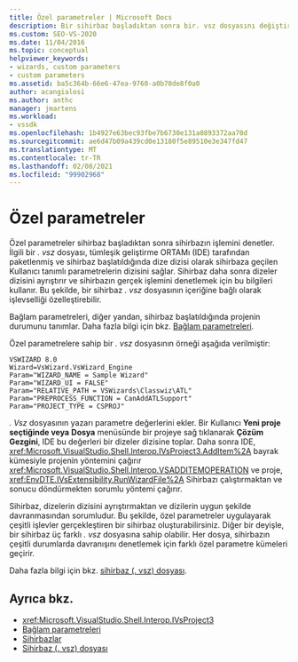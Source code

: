 ```yaml
---
title: Özel parametreler | Microsoft Docs
description: Bir sihirbaz başladıktan sonra bir. vsz dosyasını değiştirerek sihirbazın çalışmasını denetleyen özel parametreler oluşturmayı öğrenin.
ms.custom: SEO-VS-2020
ms.date: 11/04/2016
ms.topic: conceptual
helpviewer_keywords:
- wizards, custom parameters
- custom parameters
ms.assetid: ba5c364b-66e6-47ea-9760-a0b70de8f0a0
author: acangialosi
ms.author: anthc
manager: jmartens
ms.workload:
- vssdk
ms.openlocfilehash: 1b4927e63bec93fbe7b6730e131a0893372aa70d
ms.sourcegitcommit: ae6d47b09a439cd0e13180f5e89510e3e347fd47
ms.translationtype: MT
ms.contentlocale: tr-TR
ms.lasthandoff: 02/08/2021
ms.locfileid: "99902968"
---
```

# <a name="custom-parameters"></a>Özel parametreler
Özel parametreler sihirbaz başladıktan sonra sihirbazın işlemini denetler. İlgili bir *. vsz* dosyası, tümleşik geliştirme ORTAMı (IDE) tarafından paketlenmiş ve sihirbaz başlatıldığında dize dizisi olarak sihirbaza geçilen Kullanıcı tanımlı parametrelerin dizisini sağlar. Sihirbaz daha sonra dizeler dizisini ayrıştırır ve sihirbazın gerçek işlemini denetlemek için bu bilgileri kullanır. Bu şekilde, bir sihirbaz *. vsz* dosyasının içeriğine bağlı olarak işlevselliği özelleştirebilir.

 Bağlam parametreleri, diğer yandan, sihirbaz başlatıldığında projenin durumunu tanımlar. Daha fazla bilgi için bkz. [Bağlam parametreleri](../../extensibility/internals/context-parameters.md).

 Özel parametrelere sahip bir *. vsz* dosyasının örneği aşağıda verilmiştir:

```
VSWIZARD 8.0
Wizard=VsWizard.VsWizard_Engine
Param="WIZARD_NAME = Sample Wizard"
Param="WIZARD_UI = FALSE"
Param="RELATIVE_PATH = VSWizards\Classwiz\ATL"
Param="PREPROCESS_FUNCTION = CanAddATLSupport"
Param="PROJECT_TYPE = CSPROJ"
```

 *. Vsz* dosyasının yazarı parametre değerlerini ekler. Bir Kullanıcı **Yeni proje** **seçtiğinde veya** **Dosya** menüsünde bir projeye sağ tıklanarak **Çözüm Gezgini**, IDE bu değerleri bir dizeler dizisine toplar. Daha sonra IDE, <xref:Microsoft.VisualStudio.Shell.Interop.IVsProject3.AddItem%2A> bayrak kümesiyle projenin yöntemini çağırır <xref:Microsoft.VisualStudio.Shell.Interop.VSADDITEMOPERATION> ve proje, <xref:EnvDTE.IVsExtensibility.RunWizardFile%2A> Sihirbazı çalıştırmaktan ve sonucu döndürmekten sorumlu yöntemi çağırır.

 Sihirbaz, dizelerin dizisini ayrıştırmaktan ve dizilerin uygun şekilde davranmasından sorumludur. Bu şekilde, özel parametreler uygulayarak çeşitli işlevler gerçekleştiren bir sihirbaz oluşturabilirsiniz. Diğer bir deyişle, bir sihirbaz üç farklı *. vsz* dosyasına sahip olabilir. Her dosya, sihirbazın çeşitli durumlarda davranışını denetlemek için farklı özel parametre kümeleri geçirir.

 Daha fazla bilgi için bkz. [sihirbaz (. vsz) dosyası](../../extensibility/internals/wizard-dot-vsz-file.md).

## <a name="see-also"></a>Ayrıca bkz.
- <xref:Microsoft.VisualStudio.Shell.Interop.IVsProject3>
- [Bağlam parametreleri](../../extensibility/internals/context-parameters.md)
- [Sihirbazlar](../../extensibility/internals/wizards.md)
- [Sihirbaz (. vsz) dosyası](../../extensibility/internals/wizard-dot-vsz-file.md)
